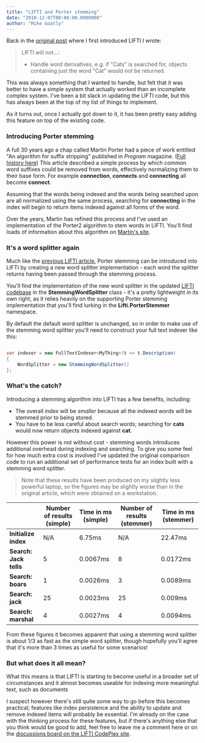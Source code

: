 ```yaml
---
title: "LIFTI and Porter stemming"
date: "2010-12-07T00:00:00.0000000"
author: "Mike Goatly"
---
```

Back in the [original post](/2010/1/29/creating-a-lightweight-in-memory-full-text-indexer.aspx) where I first introduced LIFTI I
wrote:

> LIFTI will not\.\.\.:
> 
> 
> - Handle word derivatives\, e\.g\. if "Cats" is searched for\,
> objects containing just the word "Cat" would not be returned\.
> 
> 

This was always something that I wanted to handle\, but felt that
it was better to have a simple system that actually worked than an
incomplete complex system\. I've been a bit slack in updating the
LIFTI code\, but this has always been at the top of my list of
things to implement\.

As it turns out\, once I actually got down to it\, it has been
pretty easy adding this feature on top of the existing code\.

### Introducing Porter stemming

A full 30 years ago a chap called Martin Porter had a piece of
work entitled "An algorithm for suffix stripping" published in
*Program* magazine\. \([Full history here](http://tartarus.org/~martin/PorterStemmer/)\) This article described a
simple process by which common word suffixes could be removed from
words\, effectively normalizing them to their base form\. For example
**connection**\, **connects** and
**connecting** all become
**connect**\.

Assuming that the words being indexed and the words being
searched upon are all normalized using the same process\, searching
for **connecting** in the index will begin to return
items indexed against all forms of the word\.

Over the years\, Martin has refined this process and I've used an
implementation of the Porter2 algorithm to stem words in LIFTI\.
You'll find loads of information about this algorithm on [Martin's site](http://snowball.tartarus.org/algorithms/english/stemmer.html)\.

### It's a word splitter again

Much like the [previous LIFTI article](/2010/11/18/lifti-searching-pascal-cased-words.aspx)\, Porter stemming can be
introduced into LIFTI by creating a new word splitter
implementation \- each word the splitter returns having been passed
through the stemming process\.

You'll find the implementation of the new word splitter in the
updated [LIFTI
codebase](http://lifti.codeplex.com/) in the **StemmingWordSplitter** class \-
it's a pretty lightweight in its own right\, as it relies heavily on
the supporting Porter stemming implementation that you'll find
lurking in the **Lifti\.PorterStemmer** namespace\.

By default the default word splitter is unchanged\, so in order
to make use of the stemming word splitter you'll need to construct
your full text indexer like this:

``` csharp

var indexer = new FullTextIndexer<MyThing>(t => t.Description)
{
    WordSplitter = new StemmingWordSplitter() 
};
```
### What's the catch?

Introducing a stemming algorithm into LIFTI has a few benefits\,
including:

- The overall index will be *smaller* because all the
indexed words will be stemmed prior to being stored\.
- You have to be less careful about search words; searching for
**cats** would now return objects indexed against
**cat**\.

However this power is not without cost \- stemming words
introduces additional overhead during indexing and searching\. To
give you some feel for how much extra cost is involved I've updated
the original comparison code to run an additional set of
performance tests for an index built with a stemming word
splitter\.

> Note that these results have been produced on my slightly less
> powerful laptop\, so the figures may be slightly worse than in the
> original article\, which were obtained on a workstation\.
> 
> 

||Number of results \(simple\)|Time in ms \(simple\)|Number of results \(stemmer\)|Time in ms \(stemmer\)|
|-|-|-|-|-|
|**Initialize index**|N/A|6\.75ms|N/A|22\.47ms|
|**Search: Jack tells**|5|0\.0067ms|8|0\.0172ms|
|**Search: boars**|1|0\.0026ms|3|0\.0089ms|
|**Search: jack**|25|0\.0023ms|25|0\.009ms|
|**Search: marshal**|4|0\.0027ms|4|0\.0094ms|

From these figures it becomes apparent that using a stemming
word splitter is about 1/3 as fast as the simple word splitter\,
though hopefully you'll agree that it's more than 3 times as useful
for some scenarios\!

### But what does it all mean?

What this means is that LIFTI is starting to become useful in a
broader set of circumstances and it almost becomes useable for
indexing more meaningful text\, such as documents

I suspect however there's still quite some way to go before this
becomes practical; features like index persistence and the ability
to update and remove indexed items will probably be essential\. I'm
already on the case with the thinking process for these features\,
but if there's anything else that you think would be good to add\,
feel free to leave me a comment here or on the [discussions board on the LIFTI CodePlex
site](http://lifti.codeplex.com/discussions)\.

